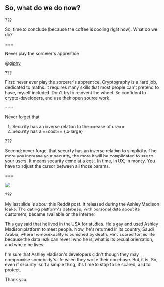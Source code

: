 <!--{section^1: data-breadcrumb="So, What Do We Do Now?"}-->

<!--{.interleaf data-background-image="/img/unsplash/276850.jpg"}-->
<!-- Photo by Jason Betz on Unsplash -->

## So, what do we do now?

???

So, time to conclude (because the coffee is cooling right now). What do we do?

===

Never play the sorcerer's apprentice

@[giphy]({"token":"xEpTspH9hGwHS","className":"large"})

???

First: never ever play the sorcerer's apprentice. Cryptography is a hard job, dedicated to maths. It requires many skills that most people can't pretend to have, myself included. Don't try to reinvent the wheel. Be confident to crypto-developers, and use their open source work.

===

Never forget that

1. Security has an inverse relation to the ==ease of use==
2. Security has a ==cost==
{.x-large}

???

Second: never forget that security has an inverse relation to simplicity. The more you increase your security, the more it will be complicated to use to your users. It means security come at a cost. In time, in UX, in money. You have to adjust the cursor between all those params.

===

![](../img/reddit.jpg)

???

My last slide is about this Reddit post. It released during the Ashley Madison leaks. The dating platform's database, with personal data about its customers, became available on the Internet

This guy said that he lived in the USA for studies. He's gay and used Ashley Madison platform to meet people. Now, he's returned in its country, Saudi Arabia, where homosexuality is punished by death. He's scared for his life because the data leak can reveal who he is, what is its sexual orientation, and where he lives.

I'm sure that Ashley Madison's developers didn't though they may compromise somebody's life when they wrote their codebase. But, it is. So, even if security isn't a simple thing, it's time to stop to be scared, and to protect.

Thank you.
